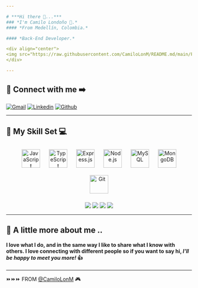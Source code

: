```yaml
---

# ***Hi there 👋...***  
### *I'm Camilo Londoño 🚀.*
#### *From Medellín, Colombia.*

#### *Back-End Developer.*

<div align="center">
<img src="https://raw.githubusercontent.com/CamiloLonM/README.md/main/Foto-cv.jpg" align="center" height="300" width="250" />
</div>  

---
```

## 🔘 Connect with me ➡️ 

[![Gmail](https://img.shields.io/badge/Gmail-D14836?style=for-the-badge&logo=gmail&logoColor=white)](mailto:cl.mon9566@gmail.com) 
[![Linkedin](https://img.shields.io/badge/LinkedIn-0077B5?style=for-the-badge&logo=linkedin&logoColor=white)](https://www.linkedin.com/in/camilo-londoño-monsalve/) 
[![Github](https://img.shields.io/badge/GitHub-100000?style=for-the-badge&logo=github&logoColor=white)](https://github.com/CamiloLonM)

---
## 🔘 My Skill Set 💻

<div align="center"> 
<a href="https://www.javascript.com/" target="_blank"><img style="margin: 10px" src="https://profilinator.rishav.dev/skills-assets/javascript-original.svg" alt="JavaScript" height="50" /></a>   
<a href="https://www.typescriptlang.org/" target="_blank"><img style="margin: 10px" src="https://profilinator.rishav.dev/skills-assets/typescript-original.svg" alt="TypeScript" height="50" /></a>    
<a href="https://expressjs.com/" target="_blank"><img style="margin: 10px" src="https://profilinator.rishav.dev/skills-assets/express-original-wordmark.svg" alt="Express.js" height="50" /></a>   
<a href="https://nodejs.org/" target="_blank"><img style="margin: 10px" src="https://profilinator.rishav.dev/skills-assets/nodejs-original-wordmark.svg" alt="Node.js" height="50" /></a>   
<a href="https://www.mysql.com/" target="_blank"><img style="margin: 10px" src="https://profilinator.rishav.dev/skills-assets/mysql-original-wordmark.svg" alt="MySQL" height="50" /></a>   
<a href="https://www.mongodb.com/" target="_blank"><img style="margin: 10px" src="https://profilinator.rishav.dev/skills-assets/mongodb-original-wordmark.svg" alt="MongoDB" height="50" /></a>    
<a href="https://github.com/" target="_blank"><img style="margin: 10px" src="https://profilinator.rishav.dev/skills-assets/git-scm-icon.svg" alt="Git" height="50" /></a>
<p align='center'>
<img src="http://img.shields.io/badge/-VS%20Code-007ACC?style=flat&logo=visual%20studio%20code&logoColor=white">
<img src="http://img.shields.io/badge/-Git-F1502F?style=flat&logo=git&logoColor=FFFFFF">
<img src="http://img.shields.io/badge/-Github-000000?style=flat&logo=github&logoColor=FFFFFF">  
<img src="http://img.shields.io/badge/-Heroku-430098?style=flat&logo=heroku&logoColor=white">
</p>
</div>

---
## 🤘 A little more about me ..


#### **I love what I do, and in the same way I like to share what I know with others. I love connecting with different people so if you want to say hi, _I'll be happy        to  meet you more!_** 👍

---
⏩⏩⏩ FROM [@CamiloLonM](https://github.com/CamiloLonM) 🎮


